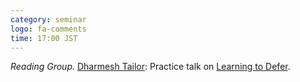 ```yaml
---
category: seminar
logo: fa-comments
time: 17:00 JST
---
```


*Reading Group.* [Dharmesh Tailor](https://dvtailor.github.io): 
 Practice talk on [Learning to Defer](https://virtual.aistats.org/virtual/2024/poster/6959).
